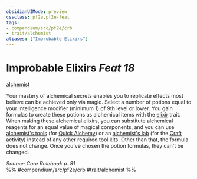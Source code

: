 ```yaml
---
obsidianUIMode: preview
cssclass: pf2e,pf2e-feat
tags:
- compendium/src/pf2e/crb
- trait/alchemist
aliases: ["Improbable Elixirs"]
---
```

# Improbable Elixirs  *Feat 18*  
[alchemist](/rules/traits/alchemist.md)  


Your mastery of alchemical secrets enables you to replicate effects most believe can be achieved only via magic. Select a number of potions equal to your Intelligence modifier (minimum 1) of 9th level or lower. You gain formulas to create these potions as alchemical items with the [elixir](/rules/traits/elixir.md) trait. When making these alchemical elixirs, you can substitute alchemical reagents for an equal value of magical components, and you can use [alchemist's tools](/compendium/equipment/items/alchemists-tools.md) (for [Quick Alchemy](/rules/actions/quick-alchemy.md)) or an [alchemist's lab](/compendium/equipment/items/alchemists-lab.md) (for the [Craft](/rules/actions/craft.md) activity) instead of any other required tool kits. Other than that, the formula does not change. Once you've chosen the potion formulas, they can't be changed.

*Source: Core Rulebook p. 81*  
%% #compendium/src/pf2e/crb #trait/alchemist %%
